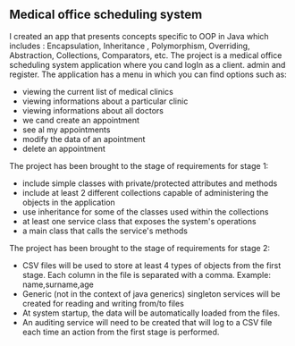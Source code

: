 Medical office scheduling system
---

I created an app that presents concepts specific to OOP in Java which includes : 
Encapsulation, Inheritance , Polymorphism, Overriding, Abstraction, Collections, 
Comparators, etc. The project is a medical office scheduling system application where you cand logIn as a client. admin and register. The application has a menu in which you can
find options such as: 
  * viewing the current list of medical clinics 
  * viewing informations about a particular clinic 
  * viewing informations about all doctors 
  * we cand create an appointment 
  * see al my appointments 
  * modify the data of an apointment 
  * delete an appointment


The project has been brought to the stage of requirements for stage 1:
  * include simple classes with private/protected attributes and methods
  * include at least 2 different collections capable of administering the objects in the application
  * use inheritance for some of the classes used within the collections
  * at least one service class that exposes the system's operations
  * a main class that calls the service's methods
  
 
 
The project has been brought to the stage of requirements for stage 2:

  * CSV files will be used to store at least 4 types of objects from the first stage. Each column in the file is separated with a comma. Example: name,surname,age
  * Generic (not in the context of java generics) singleton services will be created for reading and writing from/to files
  * At system startup, the data will be automatically loaded from the files.
  * An auditing service will need to be created that will log to a CSV file each time an action from the first stage is performed.
